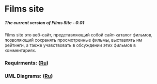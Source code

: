 # Films site
##### The current version of Films Site - 0.01
Films site это веб-сайт, представляющий собой сайт-каталог фильмов, позволяющий сохранять просмотренные фильмы, выставлять им рейтинги, а также учавствовать в обсуждении этих фильмов в комментариях.
### Requirments: ([Ru](https://github.com/rokez98/FilmsSite/blob/master/Documents/Requirements/Requirements.md))
### UML Diagrams: ([Ru](https://github.com/rokez98/FilmsSite/blob/master/Documents/Diagrams/README.md))
